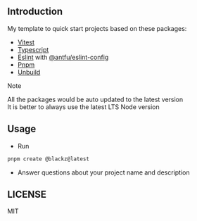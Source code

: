## Introduction

My template to quick start projects based on these packages:

* [Vitest](https://vitest.dev/)
* [Typescript](https://typescriptlang.org)
* [Eslint](https://eslint.style/) with [@antfu/eslint-config](https://github.com/antfu/eslint-config)
* [Pnpm](https://pnpm.io/)
* [Unbuild](https://github.com/unjs/unbuild)

> [!NOTE]
> All the packages would be auto updated to the latest version  
> It is better to always use the latest LTS Node version

## Usage

* Run
```sh
pnpm create @blackz@latest
```
* Answer questions about your project name and description

## LICENSE

MIT
